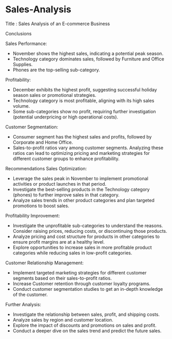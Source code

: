 # Sales-Analysis
Title : Sales Analysis of an E-commerce Business
 
 Conclusions
 
 Sales Performance:
 * November shows the highest sales, indicating a potential peak season.
 * Technology category dominates sales, followed by Furniture and Office Supplies.
 * Phones are the top-selling sub-category.

 Profitability:
 * December exhibits the highest profit, suggesting successful holiday season sales or promotional strategies.
 * Technology category is most profitable, aligning with its high sales volume.
 * Some sub-categories show no profit, requiring further investigation (potential underpricing or high operational costs).

 Customer Segmentation:
 * Consumer segment has the highest sales and profits, followed by Corporate and Home Office.
 * Sales-to-profit ratios vary among customer segments. Analyzing these ratios can lead to optimizing pricing and marketing strategies for different customer groups to enhance profitability.


 Recommendations
 Sales Optimization:
 * Leverage the sales peak in November to implement promotional activities or product launches in that period.
 * Investigate the best-selling products in the Technology category (phones) to further improve sales in that category. 
 * Analyze sales trends in other product categories and plan targeted promotions to boost sales.

 Profitability Improvement:
 * Investigate the unprofitable sub-categories to understand the reasons.  Consider raising prices, reducing costs, or discontinuing those products.
 * Analyze pricing and cost structure for products in other categories to ensure profit margins are at a healthy level.
 * Explore opportunities to increase sales in more profitable product categories while reducing sales in low-profit categories.

 Customer Relationship Management:
 * Implement targeted marketing strategies for different customer segments based on their sales-to-profit ratios.
 * Increase Customer retention through customer loyalty programs.
 * Conduct customer segmentation studies to get an in-depth knowledge of the customer.

 Further Analysis:
 * Investigate the relationship between sales, profit, and shipping costs.
 * Analyze sales by region and customer location.
 * Explore the impact of discounts and promotions on sales and profit.
 * Conduct a deeper dive on the sales trend and predict the future sales.

